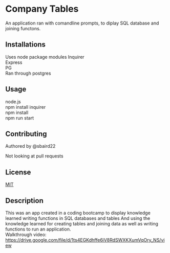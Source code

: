 # Company Tables 
An application ran with comandline prompts, to diplay SQL database and joining functons.

## Installations 
Uses node package modules
Inquirer  
Express  
PG  
Ran through postgres

## Usage 
node.js   
npm install inquirer  
npm install  
npm run start




## Contributing
Authored by @sbaird22  

Not looking at pull requests  


## License
[MIT](https://chooselicense.com/licenses/mit/)

## Description
This was an app created in a coding bootcamp to display knowledge learned writing functions in SQL databases and tables
And using the knowledge learned for creating tables and joining data as well as writing functions to run an application.  
Walkthrough video: https://drive.google.com/file/d/1ts4EGKdhffe6iV8RdSWXKXumVqOry_NS/view
